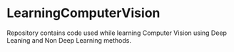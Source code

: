 # LearningComputerVision
Repository contains code used while learning Computer Vision using Deep Leaning and Non Deep Learning methods. 
